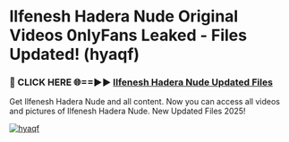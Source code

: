 # Ilfenesh Hadera Nude Original Videos 0nlyFans Leaked - Files Updated! (hyaqf)

<h3>🔴 CLICK HERE 🌐==►► <a href="https://tinyurl.com/4mcuefdz" rel="nofollow">Ilfenesh Hadera Nude Updated Files</a></h3>

Get Ilfenesh Hadera Nude and all content. Now you can access all videos and pictures of Ilfenesh Hadera Nude. New Updated Files 2025!

[![hyaqf](https://i.imgur.com/StAQSOY.gif)](https://tinyurl.com/4mcuefdz)
